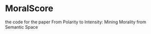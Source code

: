 # MoralScore
the code for the paper From Polarity to Intensity: Mining Morality from Semantic Space
